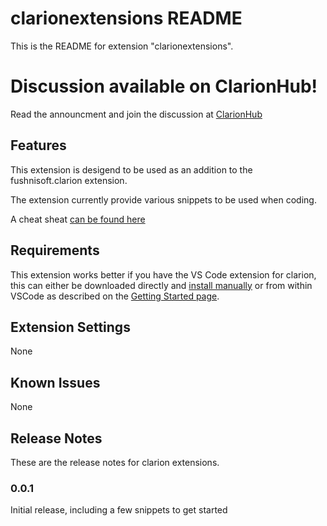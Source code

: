 # clarionextensions README

This is the README for extension "clarionextensions". 

# Discussion available on ClarionHub!

Read the announcment and join the discussion at [ClarionHub](http://clarionhub.com/t/clarion-syntax-highlighting-support-in-vscode/480)

## Features

This extension is desigend to be used as an addition to the fushnisoft.clarion extension.

The extension currently provide various snippets to be used when coding.

A cheat sheat [can be found here](https://github.com/msarson/Clarion-Extension/blob/master/docs/CheatSheet.md)

    
## Requirements

This extension works better if you have the VS Code extension for clarion, this can either be downloaded directly and [install manually](https://code.visualstudio.com/docs/extensions/install-extension) or from within VSCode as described on the [Getting Started page](https://code.visualstudio.com/docs/editor/extension-gallery?pub=Fushnisoft&ext=Clarion).

## Extension Settings

None
## Known Issues

None

## Release Notes

These are the release notes for clarion extensions.

### 0.0.1

Initial release, including a few snippets to get started


